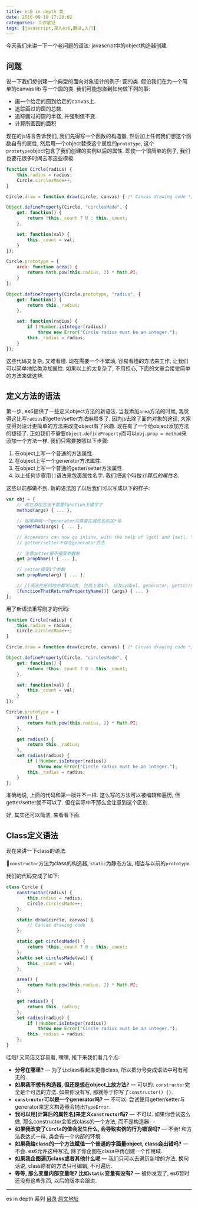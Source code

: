 ```yaml
---
title: es6 in depth 类
date: 2016-09-10 17:28:02
categories: 工作笔记
tags: [javascript,深入es6,翻译,入门]
---
```

今天我们来讲一下一个老问题的语法: javascript中的object构造器创建.

## 问题

说一下我们想创建一个典型的面向对象设计的例子:  圆的类. 假设我们在为一个简单的canvas lib 写一个圆的类. 我们可能想直到如何做下列的事:

+ 画一个给定的圆到给定的canvas上.
+ 追踪画过的圆的总数.
+ 追踪画过的圆的半径, 并强制值不变.
+ 计算所画圆的面积

现在的js语言告诉我们, 我们先得写一个函数的构造器, 然后加上任何我们想这个函数自有的属性, 然后用一个object替换这个属性的`prototype`, 这个`prototype`object包含了我们创建的实例以后的属性. 即使一个很简单的例子, 我们也要花很多时间去写这些模板: 

```js
function Circle(radius) {
    this.radius = radius;
    Circle.circlesMade++;
}

Circle.draw = function draw(circle, canvas) { /* Canvas drawing code */ }

Object.defineProperty(Circle, "circlesMade", {
    get: function() {
        return !this._count ? 0 : this._count;
    },

    set: function(val) {
        this._count = val;
    }
});

Circle.prototype = {
    area: function area() {
        return Math.pow(this.radius, 2) * Math.PI;
    }
};

Object.defineProperty(Circle.prototype, "radius", {
    get: function() {
        return this._radius;
    },

    set: function(radius) {
        if (!Number.isInteger(radius))
            throw new Error("Circle radius must be an integer.");
        this._radius = radius;
    }
});
```

这些代码又复杂, 又难看懂. 现在需要一个不繁琐, 容易看懂的方法来工作, 让我们可以简单地给类添加属性. 如果以上的太复杂了, 不用担心, 下面的文章会接受简单的方法来做这些.

## 定义方法的语法

第一步, es6提供了一些定义object方法的新语法. 当我添加`area`方法的时候, 我觉得这比写`radius`的getter/setter方法麻烦多了. 因为js去除了面向对象的途径, 大家变得对设计更简单的方法来改变object有了兴趣. 现在有了一个给object添加方法的捷径了. 正如我们不需要`Object.defineProperty`而可以`obj.prop = method`来添加一个方法一样. 我们只需要按照以下步骤:

1. 在object上写一个普通的方法属性.
2. 在object上写一个generator方法属性.
3. 在object上写一个普通的getter/setter方法属性.
4. 以上任何步骤用`[]`语法来包裹属性名字. 我们把这个叫做*计算后的属性名*.

这些以前都做不到. 新的语法加了以后我们可以写成以下的样子:

```js
var obj = {
    // 现在添加方法不需要function关键字了
    method(args) { ... },

    // 如果声明一个generator只需要在属性名前加*号
    *genMethod(args) { ... },

    // Accessors can now go inline, with the help of |get| and |set|. You can
    // getter/setter不存在generator方法

    // 注意getter是不接受参数的
    get propName() { ... },

    // setter接受1个参数
    set propName(arg) { ... },

    // []语法在任何地方都可以用, 包括上面4个, 以及symbol, generator, getter/setter等等.
    [functionThatReturnsPropertyName()] (args) { ... }
};
```

用了新语法重写刚才的代码:

```js
function Circle(radius) {
    this.radius = radius;
    Circle.circlesMade++;
}

Circle.draw = function draw(circle, canvas) { /* Canvas drawing code */ }

Object.defineProperty(Circle, "circlesMade", {
    get: function() {
        return !this._count ? 0 : this._count;
    },

    set: function(val) {
        this._count = val;
    }
});

Circle.prototype = {
    area() {
        return Math.pow(this.radius, 2) * Math.PI;
    },

    get radius() {
        return this._radius;
    },
    set radius(radius) {
        if (!Number.isInteger(radius))
            throw new Error("Circle radius must be an integer.");
        this._radius = radius;
    }
};
```

准确地说, 上面的代码和第一版并不一样. 这么写的方法可以被编辑和遍历, 但getter/setter就不可以了. 但在实际中不那么会注意到这个区别.

好, 其实还可以简洁, 来看看下面.

## Class定义语法

现在来讲一下class的语法.

`constructor`方法为class的构造器, `static`为静态方法, 相当与以前的`prototype`.

我们的代码变成了如下:

```js
class Circle {
    constructor(radius) {
        this.radius = radius;
        Circle.circlesMade++;
    };

    static draw(circle, canvas) {
        // Canvas drawing code
    };

    static get circlesMade() {
        return !this._count ? 0 : this._count;
    };
    static set circlesMade(val) {
        this._count = val;
    };

    area() {
        return Math.pow(this.radius, 2) * Math.PI;
    };

    get radius() {
        return this._radius;
    };
    set radius(radius) {
        if (!Number.isInteger(radius))
            throw new Error("Circle radius must be an integer.");
        this._radius = radius;
    };
}
```

哇哦! 又简洁又容易看, 嘿嘿, 接下来我们看几个点:

+ **分号在哪里?** — 为了让class看起来更像class, 所以把分号变成语法中可有可无的. 
+ **如果我不想有构造器, 但还是想在object上放方法?** — 可以的. `constructor`完全是个可选的方法. 如果你没有写, 那就等于你写了``constructor() {}``.
+ **`constructor`可以是一个generator吗?** — 不可以. 尝试使用getter/setter与generator来定义构造器会抛出`TypeError`.
+ **我可以用[计算后的属性名]来定义`constructor`吗?** — 不可以. 如果你尝试这么做, 那么constructor会变成class的一个方法, 而不是构造器- -
+ **如果我改变了`Circle`的值会发生什么, 会导致实例的行为错误吗?** — 不会! 和方法表达式一样, 类会有一个内部的环境. 
+ **如果我给class的一个方法赋值一个普通的字面量object, class会出错吗?** — 不会. es6允许这种写法, 除了你企图在class中再创建一个作用域.
+ **如果我企图遍历class或者其他什么呢** — 我们只可以去遍历新增的方法, 换句话说, class原有的方法只可编辑, 不可遍历.
+ **等等, 那么变量内部变量呢? 比如`static`变量有没有?** — 被你发现了, es6暂时还没有这些东西, 以后的版本会跟进.

---

es in depth 系列 [目录](/2016/09/10/es6-in-depth-content/) [原文地址](https://hacks.mozilla.org/category/es6-in-depth/)